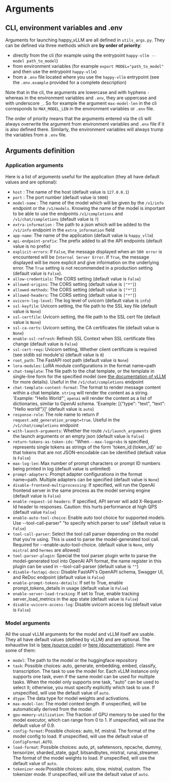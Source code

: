 # Arguments

## CLI, environment variables and .env

Arguments for launching happy_vLLM are all defined in `utils_args.py`. They can be defined via three methods which are **by order of priority**:

 - directly from the cli (for example using the entrypoint `happy-vllm --model path_to_model`)
 - from environment variables (for example `export MODEL="path_to_model"` and then use the entrypoint `happy-vllm`)
 - from a `.env` file located where you use the `happy-vllm` entrypoint (see the `.env.example` provided for a complete description)

Note that in the cli, the arguments are lowercase and with hyphens `-` whereas in the environment variables and `.env`, they are uppercase and with underscore `_`. So for example the argument `max-model-len` in the cli corresponds to `MAX_MODEL_LEN` in the environment variables or `.env` file.

The order of priority means that the arguments entered via the cli will always overwrite the argument from environment variables and `.env` file if it is also defined there. Similarly, the environment variables will always trump the variables from a `.env` file.

## Arguments definition

### Application arguments

Here is a list of arguments useful for the application (they all have default values and are optional):

 - `host` : The name of the host (default value is `127.0.0.1`)
 - `port` : The port number (default value is `5000`)
 - `model-name` : The name of the model which will be given by the `/v1/info` endpoint or the `/v1/models`. Knowing the name of the model is important to be able to use the endpoints `/v1/completions` and `/v1/chat/completions` (default value is `?`)
 - `extra-information` : The path to a json which will be added to the `/v1/info` endpoint in the `extra_information` field 
 - `app-name`: The name of the application (default value is `happy_vllm`)
 - `api-endpoint-prefix`: The prefix added to all the API endpoints (default value is no prefix)
 - `explicit-errors`: If `False`, the message displayed when an `500 error` is encountered will be `Internal Server Error`. If `True`, the message displayed will be more explicit and give information on the underlying error. The `True` setting is not recommended in a production setting (default value is `False`).
 - `allow-credentials`: The CORS setting (default value is `False`)
 - `allowed-origins`: The CORS setting (default value is `["*"]`)
 - `allowed-methods`: The CORS setting (default value is `["*"]`)
 - `allowed-headers`: The CORS setting (default value is `["*"]`)
 - `uvicorn-log-level`: The log level of uvicorn (default value is `info`)
 - `ssl-keyfile`: Uvicorn setting, the file path to the SSL key file (default value is `None`)
 - `ssl-certfile`: Uvicorn setting, the file path to the SSL cert file (default value is `None`)
 - `ssl-ca-certs`: Uvicorn setting, the CA certificates file (default value is `None`)
 - `enable-ssl-refresh`: Refresh SSL Context when SSL certificate files change (default value is `False`)
 - `ssl-cert-reqs`: Uvicorn setting, Whether client certificate is required (see stdlib ssl module's) (default value is `0`)
 - `root_path`: The FastAPI root path (default value is `None`)
 - `lora-modules`: LoRA module configurations in the format name=path
 - `chat-template`: The file path to the chat template, or the template in single-line form for the specified model (see [the documentation of vLLM](https://docs.vllm.ai/en/latest/serving/openai_compatible_server.html#chat-template) for more details). Useful in the `/v1/chat/completions` endpoint
 - `chat-template-content-format`: The format to render message content within a chat template. `string` will render the content as a string. 'Example: "Hello World"', `openai` will render the content as a list of dictionaries, similar to OpenAI schema. 'Example: [{"type": "text", "text": "Hello world!"}]' (default value is `auto`)
 - `response-role`: The role name to return if `request.add_generation_prompt=true`. Useful in the `/v1/chat/completions` endpoint
 - `with-launch-arguments`: Whether the route `/v1/launch_arguments` gives the launch arguments or an empty json (default value is `False`)
 - `return-tokens-as-token-ids`: "When `--max-logprobs`  is specified, represents single tokens as strings of the form 'token_id:{token_id}' so that tokens that are not JSON-encodable can be identified (default value is `False`)
 - `max-log-len`: Max number of prompt characters or prompt ID numbers being printed in log (default value is unlimited)
 - `prompt-adapters`: Prompt adapter configurations in the format name=path. Multiple adapters can be specified (default value is `None`)
 - `disable-frontend-multiprocessing`: If specified, will run the OpenAI frontend server in the same process as the model serving engine (default value is `False`)
 - `enable-request-id-headers`: If specified, API server will add X-Request-Id header to responses. Caution: this hurts performance at high QPS (default value `False`)
 - `enable-auto-tool-choice`: Enable auto tool choice for supported models. Use --tool-call-parser" "to specify which parser to use" (default value is `False`)
 - `tool-call-parser`: Select the tool call parser depending on the model that you're using. This is used to parse the model-generated tool call. Required for --enable-auto-tool-choice. (default value is `None`, only `mistral` and `hermes` are allowed)
 - `tool-parser-plugin`: Special the tool parser plugin write to parse the model-generated tool into OpenAI API format, the name register in this plugin can be used in --tool-call-parser (default value is `""`)
 - `disable-fastapi-docs`: Disable FastAPI's OpenAPI schema, Swagger UI, and ReDoc endpoint (default value is `False`)
 - `enable-prompt-tokens-details`: If set to True, enable prompt_tokens_details in usage (default value is `False`)
 - `enable-server-load-tracking`: If set to True, enable tracking server_load_metrics in the app state (default value is `False`)
 - `disable-uvicorn-access-log`: Disable uvicorn access log (default value is `False`)

### Model arguments

All the usual vLLM arguments for the model and vLLM itself are usable. They all have default values (defined by vLLM) and are optional. The exhaustive list is [here (source code)](https://github.com/vllm-project/vllm/blob/main/vllm/engine/arg_utils.py) or [here (documentation)](https://docs.vllm.ai/en/latest/serving/engine_args.html). Here are some of them:

 - `model`: The path to the model or the huggingface repository
 - `task`: Possible choices: auto, generate, embedding, embed, classify, transcription. The task to use the model for. Each vLLM instance only supports one task, even if the same model can be used for multiple tasks. When the model only supports one task, "auto" can be used to select it; otherwise, you must specify explicitly which task to use. If unspecified, will use the default value of `auto`.
 - `dtype`: The data type for model weights and activations.
 - `max-model-len`: The model context length. If unspecified, will be automatically derived from the model.
 - `gpu-memory-utilization`: The fraction of GPU memory to be used for the model executor, which can range from 0 to 1. If unspecified, will use the default value of 0.9.
 - `config-format`: Possible choices: auto, hf, mistral. The format of the model config to load. If unspecified, will use the default value of `ConfigFormat.AUTO`.
 - `load-format`: Possible choices: auto, pt, safetensors, npcache, dummy, tensorizer, sharded_state, gguf, bitsandbytes, mistral, runai_streamer. The format of the model weights to load. If unspecified, will use the default value of `auto`.
 - `tokenizer-mode`:Possible choices: auto, slow, mistral, custom. The tokenizer mode. If unspecified, will use the default value of `auto`.


